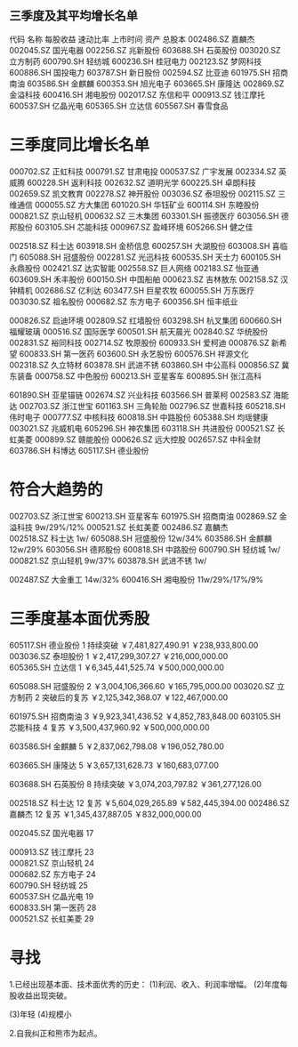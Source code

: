
## 三季度及其平均增长名单
代码       名称      每股收益  速动比率  上市时间  资产 总股本 
002486.SZ	嘉麟杰
002045.SZ	国光电器
002256.SZ	兆新股份
603688.SH	石英股份
003020.SZ	立方制药
600790.SH	轻纺城
600236.SH	桂冠电力
002123.SZ	梦网科技
600886.SH	国投电力
603787.SH	新日股份
002594.SZ	比亚迪
601975.SH	招商南油
603586.SH	金麒麟
600353.SH	旭光电子
603665.SH	康隆达
002869.SZ	金溢科技
600416.SH	湘电股份
002017.SZ	东信和平
000913.SZ	钱江摩托
600537.SH	亿晶光电
605365.SH	立达信
605567.SH	春雪食品

# 三季度同比增长名单
000702.SZ	正虹科技
000791.SZ	甘肃电投
000537.SZ	广宇发展
002334.SZ	英威腾
600228.SH	返利科技
002632.SZ	道明光学
600225.SH	卓朗科技
002659.SZ	凯文教育
002278.SZ	神开股份
003036.SZ	泰坦股份
002115.SZ	三维通信
000055.SZ	方大集团
601020.SH	华钰矿业
600114.SH	东睦股份
000821.SZ	京山轻机
000632.SZ	三木集团
603301.SH	振德医疗
603056.SH	德邦股份
603105.SH	芯能科技
000967.SZ	盈峰环境
605266.SH	健之佳

002518.SZ	科士达
603918.SH	金桥信息
600257.SH	大湖股份
603008.SH	喜临门
605088.SH	冠盛股份
002281.SZ	光迅科技
600535.SH	天士力
600105.SH	永鼎股份
002421.SZ	达实智能
002558.SZ	巨人网络
002183.SZ	怡亚通
603609.SH	禾丰股份
600150.SH	中国船舶
000623.SZ	吉林敖东
002158.SZ	汉钟精机
002686.SZ	亿利达
603477.SH	巨星农牧
600055.SH	万东医疗
003030.SZ	祖名股份
000682.SZ	东方电子
600356.SH	恒丰纸业

000826.SZ	启迪环境
002809.SZ	红墙股份
603298.SH	杭叉集团
600660.SH	福耀玻璃
000516.SZ	国际医学
600501.SH	航天晨光
002840.SZ	华统股份
002831.SZ	裕同科技
002714.SZ	牧原股份
600933.SH	爱柯迪
000876.SZ	新希望
600833.SH	第一医药
603600.SH	永艺股份
600576.SH	祥源文化
002318.SZ	久立特材
603878.SH	武进不锈
603860.SH	中公高科
000856.SZ	冀东装备
000758.SZ	中色股份
600213.SH	亚星客车
600895.SH	张江高科

601890.SH	亚星锚链
002674.SZ	兴业科技
603566.SH	普莱柯
002583.SZ	海能达
002703.SZ	浙江世宝
601163.SH	三角轮胎
002796.SZ	世嘉科技
605218.SH	伟时电子
000777.SZ	中核科技
600818.SH	中路股份
605388.SH	均瑶健康
003021.SZ	兆威机电
605296.SH	神农集团
603118.SH	共进股份
000521.SZ	长虹美菱
000899.SZ	赣能股份
000626.SZ	远大控股
002657.SZ	中科金财
603786.SH	科博达
605117.SH	德业股份

# 符合大趋势的
002703.SZ	浙江世宝
600213.SH	亚星客车
601975.SH	招商南油
002869.SZ	金溢科技    9w/29%/12% 
000521.SZ	长虹美菱
002486.SZ	嘉麟杰      
002518.SZ	科士达      1w/
605088.SH	冠盛股份    12w/34%
603586.SH	金麒麟      12w/29%
603056.SH	德邦股份
600818.SH	中路股份
600790.SH	轻纺城      1w/
000821.SZ	京山轻机    9w/37%
603878.SH	武进不锈    1w/

002487.SZ	大金重工    14w/32%
600416.SH	湘电股份    11w/29%/17%/9%

# 三季度基本面优秀股
605117.SH  德业股份  1   持续突破      ￥7,481,827,490.91  ￥238,933,800.00 
003036.SZ  泰坦股份  1                 ￥2,417,299,307.27  ￥216,000,000.00    
605365.SH  立达信    1                 ￥6,345,441,525.74  ￥500,000,000.00 

605088.SH  冠盛股份  2                 ￥3,004,106,366.60  ￥165,795,000.00 
003020.SZ  立方制药  2   突破后的复苏  ￥2,125,342,368.07  ￥122,467,000.00 

601975.SH  招商南油  3                 ￥9,923,341,436.52  ￥4,852,783,848.00
603105.SH  芯能科技  4   复苏          ￥3,500,437,960.92  ￥500,000,000.00 

603586.SH  金麒麟    5                 ￥2,837,062,798.08  ￥196,052,780.00 

603665.SH  康隆达    5                 ￥3,657,131,628.73  ￥160,683,077.00

603688.SH  石英股份  8  持续突破       ￥3,074,203,797.82  ￥361,277,126.00 

002518.SZ  科士达    12 复苏           ￥5,604,029,265.89  ￥582,445,394.00 
002486.SZ  嘉麟杰    12 复苏           ￥1,345,437,887.05  ￥832,000,000.00

002045.SZ  国光电器  17     

000913.SZ  钱江摩托  23     
000821.SZ  京山轻机  24     
000682.SZ  东方电子  24     
600790.SH  轻纺城    25      
600537.SH  亿晶光电  19    
600833.SH  第一医药  28   
000521.SZ  长虹美菱  29   

# 寻找
1.已经出现基本面、技术面优秀的历史：
  (1)利润、收入、利润率增幅。
  (2)年度每股收益出现突破。

  (3)年轻
  (4)规模小

2.自我纠正和熊市为起点。

